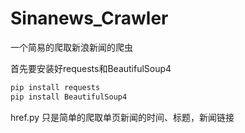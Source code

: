 # Sinanews_Crawler
一个简易的爬取新浪新闻的爬虫

首先要安装好requests和BeautifulSoup4

```python
pip install requests
pip install BeautifulSoup4
```

href.py 只是简单的爬取单页新闻的时间、标题，新闻链接

